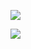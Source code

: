 ![](https://www.nta.go.jp/tmp/8227dd98-b48e-422b-ae88-6c8ce2166ee7/images/e778a27d11735913b3b6f8e14bba0569458f65516c6d4f773424a262472b07c1.jpg)

![](https://www.nta.go.jp/tmp/8227dd98-b48e-422b-ae88-6c8ce2166ee7/images/130c2337063473fffeb5d255970584408412763eecc077b65cdb54bf70ee2049.jpg)